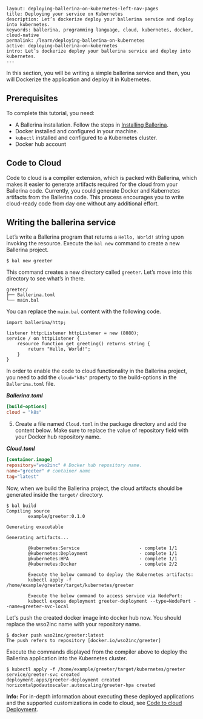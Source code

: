 ```
layout: deploying-ballerina-on-kubernetes-left-nav-pages
title: Deploying your service on Kubernetes
description: Let’s dockerize deploy your ballerina service and deploy into kubernetes.
keywords: ballerina, programming language, cloud, kubernetes, docker, cloud-native
permalink: /learn/deploying-ballerina-on-kubernetes
active: deploying-ballerina-on-kubernetes
intro: Let’s dockerize deploy your ballerina service and deploy into kubernetes.
---
```

In this section, you will be writing a simple ballerina service and then, you will Dockerize the application and deploy it in Kubernetes.

## Prerequisites

To complete this tutorial, you need:

- A Ballerina installation. Follow the steps in [Installing Ballerina](https://ballerina.io/learn/installing-ballerina/setting-up-ballerina/).
- Docker installed and configured in your machine.
- `kubectl` installed and configured to a Kubernetes cluster.
- Docker hub account


## Code to Cloud

Code to cloud is a compiler extension, which is packed with Ballerina, which makes it easier to generate artifacts required for the cloud from your Ballerina code. Currently, you could generate Docker and Kubernetes artifacts from the Ballerina code. This process encourages you to write cloud-ready code from day one without any additional effort. 

## Writing the ballerina service

Let’s write a Ballerina program that returns a `Hello, World!` string upon invoking the resource. Execute the `bal new` command to create a new Ballerina project. 

```
$ bal new greeter
```

This command creates a new directory called `greeter`. Let’s move into this directory to see what’s in there. 

```
greeter/
├── Ballerina.toml
└── main.bal
```

You can replace the `main.bal` content with the following code.

```
import ballerina/http;

listener http:Listener httpListener = new (8080);
service / on httpListener {
    resource function get greeting() returns string { 
        return "Hello, World!"; 
    }
}
```


In order to enable the code to cloud functionality in the Ballerina project, you need to add the `cloud="k8s"` property to the build-options in the `Ballerina.toml` file.

***Ballerina.toml***

```toml
[build-options]
cloud = "k8s"
```

5. Create a file named `Cloud.toml` in the package directory and add the content below. Make sure to replace the value of repository field with your Docker hub repository name.

***Cloud.toml***

```toml
[container.image]
repository="wso2inc" # Docker hub repository name.
name="greeter" # container name
tag="latest"
```

Now, when we build the Ballerina project, the cloud artifacts should be generated inside the `target/` directory.

```
$ bal build
Compiling source
        example/greeter:0.1.0

Generating executable

Generating artifacts...

        @kubernetes:Service                      - complete 1/1
        @kubernetes:Deployment                   - complete 1/1
        @kubernetes:HPA                          - complete 1/1
        @kubernetes:Docker                       - complete 2/2 

        Execute the below command to deploy the Kubernetes artifacts: 
        kubectl apply -f /home/example/greeter/target/kubernetes/greeter

        Execute the below command to access service via NodePort: 
        kubectl expose deployment greeter-deployment --type=NodePort --name=greeter-svc-local
```

Let's push the created docker image into docker hub now. You should replace the wso2inc name with your repository name.
```
$ docker push wso2inc/greeter:latest
The push refers to repository [docker.io/wso2inc/greeter]
```

Execute the commands displayed from the compiler above to deploy the Ballerina application into the Kubernetes cluster.

```
$ kubectl apply -f /home/example/greeter/target/kubernetes/greeter
service/greeter-svc created
deployment.apps/greeter-deployment created
horizontalpodautoscaler.autoscaling/greeter-hpa created
```

**Info:** For in-depth information about executing these deployed applications and the supported customizations in code to cloud, see [Code to cloud Deployment](/learn/running-ballerina-programs-in-the-cloud/code-to-cloud-deployment.html).